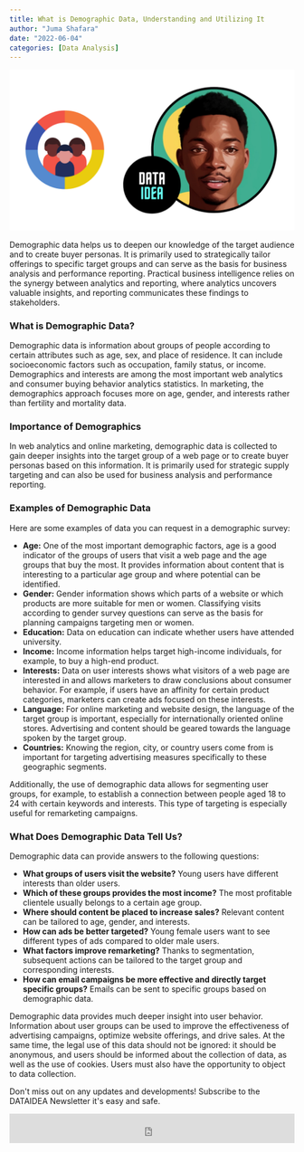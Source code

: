 ```yaml
---
title: What is Demographic Data, Understanding and Utilizing It
author: "Juma Shafara"
date: "2022-06-04"
categories: [Data Analysis]
---
```


![Photo by DATAIDEA](thumbnail.png)

Demographic data helps us to deepen our knowledge of the target audience and to create buyer personas. It is primarily used to strategically tailor offerings to specific target groups and can serve as the basis for business analysis and performance reporting. Practical business intelligence relies on the synergy between analytics and reporting, where analytics uncovers valuable insights, and reporting communicates these findings to stakeholders.

### What is Demographic Data?

Demographic data is information about groups of people according to certain attributes such as age, sex, and place of residence. It can include socioeconomic factors such as occupation, family status, or income. Demographics and interests are among the most important web analytics and consumer buying behavior analytics statistics. In marketing, the demographics approach focuses more on age, gender, and interests rather than fertility and mortality data.

### Importance of Demographics

In web analytics and online marketing, demographic data is collected to gain deeper insights into the target group of a web page or to create buyer personas based on this information. It is primarily used for strategic supply targeting and can also be used for business analysis and performance reporting.

### Examples of Demographic Data

Here are some examples of data you can request in a demographic survey:

<script async src="https://pagead2.googlesyndication.com/pagead/js/adsbygoogle.js?client=ca-pub-8076040302380238"
     crossorigin="anonymous"></script>

<ins class="adsbygoogle"
     style="display:block; text-align:center;"
     data-ad-layout="in-article"
     data-ad-format="fluid"
     data-ad-client="ca-pub-8076040302380238"
     data-ad-slot="8693891310"></ins>

<script>
     (adsbygoogle = window.adsbygoogle || []).push({});
</script>

- **Age:** One of the most important demographic factors, age is a good indicator of the groups of users that visit a web page and the age groups that buy the most. It provides information about content that is interesting to a particular age group and where potential can be identified.
- **Gender:** Gender information shows which parts of a website or which products are more suitable for men or women. Classifying visits according to gender survey questions can serve as the basis for planning campaigns targeting men or women.
- **Education:** Data on education can indicate whether users have attended university.
- **Income:** Income information helps target high-income individuals, for example, to buy a high-end product.
- **Interests:** Data on user interests shows what visitors of a web page are interested in and allows marketers to draw conclusions about consumer behavior. For example, if users have an affinity for certain product categories, marketers can create ads focused on these interests.
- **Language:** For online marketing and website design, the language of the target group is important, especially for internationally oriented online stores. Advertising and content should be geared towards the language spoken by the target group.
- **Countries:** Knowing the region, city, or country users come from is important for targeting advertising measures specifically to these geographic segments.

Additionally, the use of demographic data allows for segmenting user groups, for example, to establish a connection between people aged 18 to 24 with certain keywords and interests. This type of targeting is especially useful for remarketing campaigns.

<script async src="https://pagead2.googlesyndication.com/pagead/js/adsbygoogle.js?client=ca-pub-8076040302380238"
     crossorigin="anonymous"></script>

<ins class="adsbygoogle"
     style="display:block; text-align:center;"
     data-ad-layout="in-article"
     data-ad-format="fluid"
     data-ad-client="ca-pub-8076040302380238"
     data-ad-slot="8693891310"></ins>

<script>
     (adsbygoogle = window.adsbygoogle || []).push({});
</script>

### What Does Demographic Data Tell Us?

Demographic data can provide answers to the following questions:

- **What groups of users visit the website?** Young users have different interests than older users.
- **Which of these groups provides the most income?** The most profitable clientele usually belongs to a certain age group.
- **Where should content be placed to increase sales?** Relevant content can be tailored to age, gender, and interests.
- **How can ads be better targeted?** Young female users want to see different types of ads compared to older male users.
- **What factors improve remarketing?** Thanks to segmentation, subsequent actions can be tailored to the target group and corresponding interests.
- **How can email campaigns be more effective and directly target specific groups?** Emails can be sent to specific groups based on demographic data.

<script async src="https://pagead2.googlesyndication.com/pagead/js/adsbygoogle.js?client=ca-pub-8076040302380238"
     crossorigin="anonymous"></script>

<ins class="adsbygoogle"
     style="display:block; text-align:center;"
     data-ad-layout="in-article"
     data-ad-format="fluid"
     data-ad-client="ca-pub-8076040302380238"
     data-ad-slot="8693891310"></ins>

<script>
     (adsbygoogle = window.adsbygoogle || []).push({});
</script>

Demographic data provides much deeper insight into user behavior. Information about user groups can be used to improve the effectiveness of advertising campaigns, optimize website offerings, and drive sales. At the same time, the legal use of this data should not be ignored: it should be anonymous, and users should be informed about the collection of data, as well as the use of cookies. Users must also have the opportunity to object to data collection.

<div class="p-3">
<p class=pb-1>
Don't miss out on any updates and developments! Subscribe to the DATAIDEA Newsletter it's easy and safe.
</p>
<iframe src="https://embeds.beehiiv.com/5fc7c425-9c7e-4e08-a514-ad6c22beee74?slim=true" data-test-id="beehiiv-embed" height="52" frameborder="0" scrolling="no" style="margin: 0; border-radius: 0px !important; background-color: transparent; width: 100%;" ></iframe>
</div>
